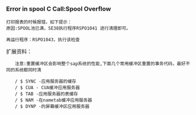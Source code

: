 
### Error in spool C Call:Spool Overflow

```
打印报表的时候报错，如下提示：
原因:SPOOL池已满，SE38执行程序RSPO1041 进行清理即可。

再运行程序：RSPO1043，执行该检查

```


扩展资料：
```
　　注意:重置缓冲区会影响整个sap系统的性能,下面几个常用缓冲区重置的事务代码，最好不同的系统都同时清

　　/ $ SYNC -应用服务器的缓存
　　/ $ CUA - CUA缓冲应用服务器
　　/ $ TAB -应用服务器的表缓存
　　/ $ NAM -在nametab缓冲应用服务器
　　/ $ DYNP -的屏幕缓冲区应用服务器
```